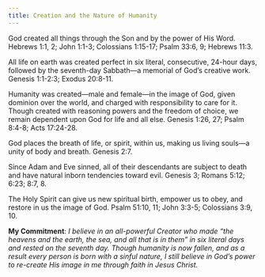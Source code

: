 ```yaml
---
title: Creation and the Nature of Humanity
---
```


God created all things through the Son and by the power of His Word. Hebrews 1:1, 2; John 1:1-3; Colossians 1:15-17; Psalm 33:6, 9; Hebrews 11:3.

All life on earth was created perfect in six literal, consecutive, 24-hour days, followed by the seventh-day Sabbath—a memorial of God’s creative work. Genesis 1:1-2:3; Exodus 20:8-11.

Humanity was created—male and female—in the image of God, given dominion over the world, and charged with responsibility to care for it. Though created with reasoning powers and the freedom of choice, we remain dependent upon God for life and all else. Genesis 1:26, 27; Psalm 8:4-8; Acts 17:24-28.

God places the breath of life, or spirit, within us, making us living souls—a unity of body and breath. Genesis 2:7.

Since Adam and Eve sinned, all of their descendants are subject to death and have natural inborn tendencies toward evil. Genesis 3; Romans 5:12; 6:23; 8:7, 8.

The Holy Spirit can give us new spiritual birth, empower us to obey, and restore in us the image of God. Psalm 51:10, 11; John 3:3-5; Colossians 3:9, 10.

**My Commitment**: _I believe in an all-powerful Creator who made “the heavens and the earth, the sea, and all that is in them” in six literal days and rested on the seventh day. Though humanity is now fallen, and as a result every person is born with a sinful nature, I still believe in God’s power to re-create His image in me through faith in Jesus Christ._
